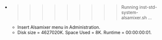 * >>>>>>>>> Running inst-std-system-alsamixer.sh ...
  * Insert Alsamixer menu in Administration.
  * Disk size = 4627020K. Space Used = 8K. Runtime = 00:00:00:01.

